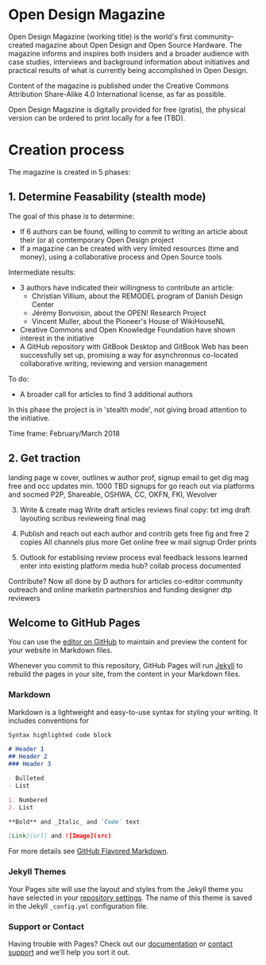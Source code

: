 # Open Design Magazine
Open Design Magazine (working title) is the world's first community-created magazine about Open Design and Open Source Hardware. The magazine informs and inspires both insiders and a broader audience with case studies, interviews and background information about initiatives and practical results of what is currently being accomplished in Open Design.

Content of the magazine is published under the Creative Commons Attribution Share-Alike 4.0 International license, as far as possible.

Open Design Magazine is digitally provided for free (gratis), the physical version can be ordered to print locally for a fee (TBD).

# Creation process
The magazine is created in 5 phases:

##  1. Determine Feasability (stealth mode)
The goal of this phase is to determine:
- If 6 authors can be found, willing to commit to writing an article about their (or a) comtemporary Open Design project
- If a magazine can be created with very limited resources (time and money), using a collaborative process and Open Source tools

Intermediate results:
- 3 authors have indicated their willingness to contribute an article:
  - Christian Villium, about the REMODEL program of Danish Design Center
  - Jérémy Bonvoisin, about the OPEN! Research Project
  - Vincent Muller, about the Pioneer's House of WikiHouseNL
- Creative Commons and Open Knowledge Foundation have shown interest in the initiative
- A GitHub repository with GitBook Desktop and GitBook Web has been successfully set up, promising a way for asynchronous co-located collaborative writing, reviewing and version management

To do:
- A broader call for articles to find 3 additional authors

In this phase the project is in 'stealth mode', not giving broad attention to the initiative.

Time frame: February/March 2018

## 2. Get traction
landing page w cover, outlines w author prof, signup email to get dig mag free and occ updates
min. 1000 TBD signups for go
reach out via platforms and socmed
P2P, Shareable, OSHWA, CC, OKFN, FKI, Wevolver

3. Write & create mag
Write draft articles
reviews
final copy: txt img
draft layouting scribus
revieweing
final mag

4. Publish and reach out
each author and contrib gets free fig and free 2 copies
All channels plus more
Get online free w mail signup
Order prints

5. Outlook for establising
review process eval feedback
lessons learned
enter into existing platform media hub?
collab process documented


Contribute?
Now all done by D
authors for articles
co-editor
community outreach and online marketin
partnershios and funding
designer dtp
reviewers





## Welcome to GitHub Pages

You can use the [editor on GitHub](https://github.com/diderikvw/open-design-magazine-website/edit/master/README.md) to maintain and preview the content for your website in Markdown files.

Whenever you commit to this repository, GitHub Pages will run [Jekyll](https://jekyllrb.com/) to rebuild the pages in your site, from the content in your Markdown files.

### Markdown

Markdown is a lightweight and easy-to-use syntax for styling your writing. It includes conventions for

```markdown
Syntax highlighted code block

# Header 1
## Header 2
### Header 3

- Bulleted
- List

1. Numbered
2. List

**Bold** and _Italic_ and `Code` text

[Link](url) and ![Image](src)
```

For more details see [GitHub Flavored Markdown](https://guides.github.com/features/mastering-markdown/).

### Jekyll Themes

Your Pages site will use the layout and styles from the Jekyll theme you have selected in your [repository settings](https://github.com/diderikvw/open-design-magazine-website/settings). The name of this theme is saved in the Jekyll `_config.yml` configuration file.

### Support or Contact

Having trouble with Pages? Check out our [documentation](https://help.github.com/categories/github-pages-basics/) or [contact support](https://github.com/contact) and we’ll help you sort it out.
